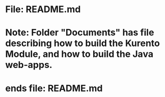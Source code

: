 # File: README.md
#
# Note: Folder "Documents" has file describing how to build the Kurento Module, and how to build the Java web-apps.
#
# ends file: README.md
